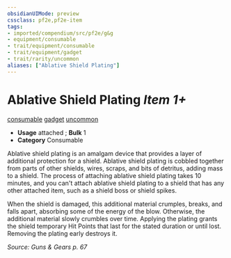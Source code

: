```yaml
---
obsidianUIMode: preview
cssclass: pf2e,pf2e-item
tags:
- imported/compendium/src/pf2e/g&g
- equipment/consumable
- trait/equipment/consumable
- trait/equipment/gadget
- trait/rarity/uncommon
aliases: ["Ablative Shield Plating"]
---
```

# Ablative Shield Plating *Item 1+*  
[consumable](consumable.md)  [gadget](gadget-g-g.md)  [uncommon](uncommon.md)  

- **Usage** attached <to a shield>; **Bulk** 1
- **Category** Consumable

Ablative shield plating is an amalgam device that provides a layer of additional protection for a shield. Ablative shield plating is cobbled together from parts of other shields, wires, scraps, and bits of detritus, adding mass to a shield. The process of attaching ablative shield plating takes 10 minutes, and you can't attach ablative shield plating to a shield that has any other attached item, such as a shield boss or shield spikes.

When the shield is damaged, this additional material crumples, breaks, and falls apart, absorbing some of the energy of the blow. Otherwise, the additional material slowly crumbles over time. Applying the plating grants the shield temporary Hit Points that last for the stated duration or until lost. Removing the plating early destroys it.

*Source: Guns & Gears p. 67*